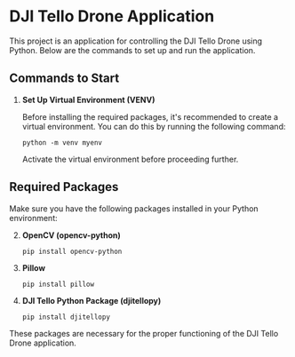 # DJI Tello Drone Application

This project is an application for controlling the DJI Tello Drone using Python. Below are the commands to set up and run the application.

## Commands to Start

1. **Set Up Virtual Environment (VENV)**

    Before installing the required packages, it's recommended to create a virtual environment. You can do this by running the following command:
   
    ```
    python -m venv myenv
    ```
    Activate the virtual environment before proceeding further.

## Required Packages

Make sure you have the following packages installed in your Python environment:

2. **OpenCV (opencv-python)**
    ```
    pip install opencv-python
    ```

3. **Pillow**
    ```
    pip install pillow
    ```

4. **DJI Tello Python Package (djitellopy)**
    ```
    pip install djitellopy
    ```

These packages are necessary for the proper functioning of the DJI Tello Drone application.